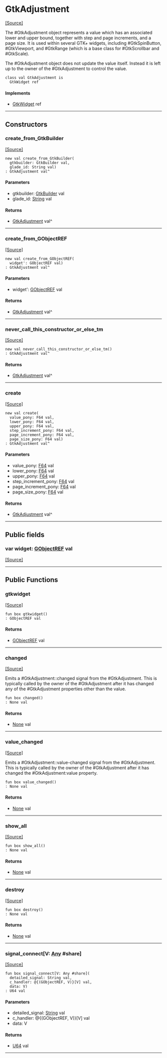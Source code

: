 # GtkAdjustment
<span class="source-link">[[Source]](src/gtk3/GtkAdjustment.md#L6)</span>

The #GtkAdjustment object represents a value which has an associated lower
and upper bound, together with step and page increments, and a page size.
It is used within several GTK+ widgets, including #GtkSpinButton, #GtkViewport,
and #GtkRange (which is a base class for #GtkScrollbar and #GtkScale).

The #GtkAdjustment object does not update the value itself. Instead
it is left up to the owner of the #GtkAdjustment to control the value.


```pony
class val GtkAdjustment is
  GtkWidget ref
```

#### Implements

* [GtkWidget](gtk3-GtkWidget.md) ref

---

## Constructors

### create_from_GtkBuilder
<span class="source-link">[[Source]](src/gtk3/GtkAdjustment.md#L20)</span>


```pony
new val create_from_GtkBuilder(
  gtkbuilder: GtkBuilder val,
  glade_id: String val)
: GtkAdjustment val^
```
#### Parameters

*   gtkbuilder: [GtkBuilder](gtk3-GtkBuilder.md) val
*   glade_id: [String](builtin-String.md) val

#### Returns

* [GtkAdjustment](gtk3-GtkAdjustment.md) val^

---

### create_from_GObjectREF
<span class="source-link">[[Source]](src/gtk3/GtkAdjustment.md#L23)</span>


```pony
new val create_from_GObjectREF(
  widget': GObjectREF val)
: GtkAdjustment val^
```
#### Parameters

*   widget': [GObjectREF](minimal-browser-..-gobject-GObjectREF.md) val

#### Returns

* [GtkAdjustment](gtk3-GtkAdjustment.md) val^

---

### never_call_this_constructor_or_else_tm
<span class="source-link">[[Source]](src/gtk3/GtkAdjustment.md#L26)</span>


```pony
new val never_call_this_constructor_or_else_tm()
: GtkAdjustment val^
```

#### Returns

* [GtkAdjustment](gtk3-GtkAdjustment.md) val^

---

### create
<span class="source-link">[[Source]](src/gtk3/GtkAdjustment.md#L30)</span>


```pony
new val create(
  value_pony: F64 val,
  lower_pony: F64 val,
  upper_pony: F64 val,
  step_increment_pony: F64 val,
  page_increment_pony: F64 val,
  page_size_pony: F64 val)
: GtkAdjustment val^
```
#### Parameters

*   value_pony: [F64](builtin-F64.md) val
*   lower_pony: [F64](builtin-F64.md) val
*   upper_pony: [F64](builtin-F64.md) val
*   step_increment_pony: [F64](builtin-F64.md) val
*   page_increment_pony: [F64](builtin-F64.md) val
*   page_size_pony: [F64](builtin-F64.md) val

#### Returns

* [GtkAdjustment](gtk3-GtkAdjustment.md) val^

---

## Public fields

### var widget: [GObjectREF](minimal-browser-..-gobject-GObjectREF.md) val
<span class="source-link">[[Source]](src/gtk3/GtkAdjustment.md#L16)</span>



---

## Public Functions

### gtkwidget
<span class="source-link">[[Source]](src/gtk3/GtkAdjustment.md#L18)</span>


```pony
fun box gtkwidget()
: GObjectREF val
```

#### Returns

* [GObjectREF](minimal-browser-..-gobject-GObjectREF.md) val

---

### changed
<span class="source-link">[[Source]](src/gtk3/GtkAdjustment.md#L34)</span>


Emits a #GtkAdjustment::changed signal from the #GtkAdjustment.
This is typically called by the owner of the #GtkAdjustment after it has
changed any of the #GtkAdjustment properties other than the value.


```pony
fun box changed()
: None val
```

#### Returns

* [None](builtin-None.md) val

---

### value_changed
<span class="source-link">[[Source]](src/gtk3/GtkAdjustment.md#L129)</span>


Emits a #GtkAdjustment::value-changed signal from the #GtkAdjustment.
This is typically called by the owner of the #GtkAdjustment after it has
changed the #GtkAdjustment:value property.


```pony
fun box value_changed()
: None val
```

#### Returns

* [None](builtin-None.md) val

---

### show_all
<span class="source-link">[[Source]](src/gtk3/GtkWidget.md#L4)</span>


```pony
fun box show_all()
: None val
```

#### Returns

* [None](builtin-None.md) val

---

### destroy
<span class="source-link">[[Source]](src/gtk3/GtkWidget.md#L7)</span>


```pony
fun box destroy()
: None val
```

#### Returns

* [None](builtin-None.md) val

---

### signal_connect\[V: [Any](builtin-Any.md) #share\]
<span class="source-link">[[Source]](src/gtk3/GtkWidget.md#L10)</span>


```pony
fun box signal_connect[V: Any #share](
  detailed_signal: String val,
  c_handler: @{(GObjectREF, V)}[V] val,
  data: V)
: U64 val
```
#### Parameters

*   detailed_signal: [String](builtin-String.md) val
*   c_handler: @{(GObjectREF, V)}[V] val
*   data: V

#### Returns

* [U64](builtin-U64.md) val

---

